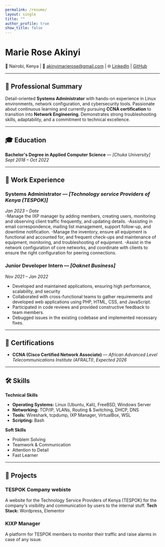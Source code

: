 ```yaml
---
permalink: /resume/
layout: single
title: ""
author_profile: true
show_title: false
---
```

# **Marie Rose Akinyi**  
📍 Nairobi, Kenya | 📧 akinyimarierose@gmail.com | 🌐 [LinkedIn](https://www.linkedin.com/in/marie-rose-akinyi/) | [GitHub](https://github.com/Marie-rgb)

---

## 📝 Professional Summary

Detail-oriented **Systems Administrator** with hands-on experience in Linux environments, network configuration, and cybersecurity tools. Passionate about continuous learning and currently pursuing **CCNA certification** to transition into **Network Engineering**. Demonstrates strong troubleshooting skills, adaptability, and a commitment to technical excellence.

---

## 🎓 Education

**Bachelor's Degree in Applied Computer Science** — *[Chuka University]*  
*Sept 2018 – Oct 2022*  

---

## 💼 Work Experience

### **Systems Administrator** — *[Technology service Providers of Kenya (TESPOK)]*  
*Jan 2023 – Date*  
-Manage the IXP manager by adding members, creating users, monitoring and observing client traffic frequently, and updating details.
-Assisting in email correspondence, mailing list management, support follow-up, and downtime notification.
-Manage the inventory, ensure all equipment is functional and accounted for, and frequent check-ups and maintenance of equipment, monitoring, and troubleshooting of equipment.
-Assist in the network configuration of core networks, and coordinate with clients to ensure the right configuration for peering connections.

### **Junior Developer Intern** — *[Oaknet Business]*  
*Nov 2021 – Jan 2022*  
-  Developed and maintained applications, ensuring high performance, scalability, and security
-  Collaborated with cross-functional teams to gather requirements and developed web applications using PHP, HTML, CSS, and JavaScript.
- Participated in code reviews and provided constructive feedback to team members.
- Debugged issues in the existing codebase and implemented necessary fixes.

---

## 🏅 Certifications

- **CCNA (Cisco Certified Network Associate)** — *African Advanced Level Telecommunications Institute (AFRALTI)*, *Expected 2026*  

---

## 🛠 Skills

**Technical Skills**  
- **Operating Systems:** Linux (Ubuntu, Kali), FreeBSD, Windows Server  
- **Networking:** TCP/IP, VLANs, Routing & Switching, DHCP, DNS  
- **Tools:** Wireshark, tcpdump, IXP Manager, VirtualBox, WSL  
- **Scripting:** Bash

**Soft Skills**  
- Problem Solving  
- Teamwork & Communication  
- Attention to Detail  
- Fast Learner

---

## 🚀 Projects

### **TESPOK Company webiste**  
A website for the Technology Service Providers of Kenya (TESPOK) for the company's visibility and communication by users to the internal stuff.
**Tech Stack:** Wordpress, Elementor

### **KIXP Manager**  
A platform for TESPOK members to monitor their traffic and raise alarms in case of any issue.
